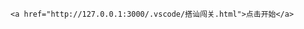 <!DOCTYPE html>
<html lang="en">
  <head>
    <meta charset="UTF-8" />
    <meta name="viewport" content="width=device-width, initial-scale=1.0" />
    <title>index</title>
  </head>
  <body>
  
    <a href="http://127.0.0.1:3000/.vscode/搭讪闯关.html">点击开始</a>
  
  </div>
  </body>
</html>
